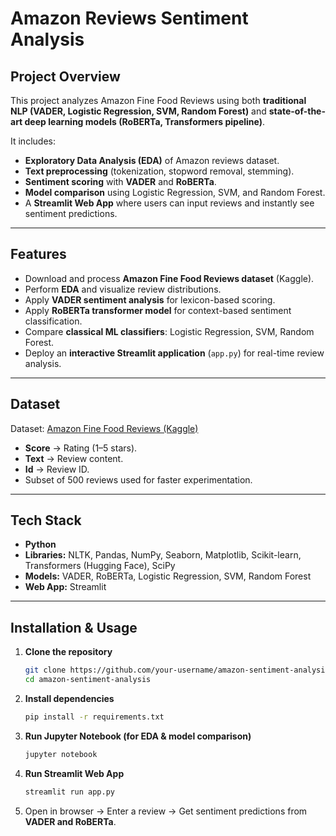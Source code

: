 # Amazon Reviews Sentiment Analysis

## Project Overview
This project analyzes Amazon Fine Food Reviews using both **traditional NLP (VADER, Logistic Regression, SVM, Random Forest)** and **state-of-the-art deep learning models (RoBERTa, Transformers pipeline)**.  

It includes:  
- **Exploratory Data Analysis (EDA)** of Amazon reviews dataset.  
- **Text preprocessing** (tokenization, stopword removal, stemming).  
- **Sentiment scoring** with **VADER** and **RoBERTa**.  
- **Model comparison** using Logistic Regression, SVM, and Random Forest.  
- A **Streamlit Web App** where users can input reviews and instantly see sentiment predictions.  

---

## Features
- Download and process **Amazon Fine Food Reviews dataset** (Kaggle).  
- Perform **EDA** and visualize review distributions.  
- Apply **VADER sentiment analysis** for lexicon-based scoring.  
- Apply **RoBERTa transformer model** for context-based sentiment classification.  
- Compare **classical ML classifiers**: Logistic Regression, SVM, Random Forest.  
- Deploy an **interactive Streamlit application** (`app.py`) for real-time review analysis.  

---

## Dataset
Dataset: [Amazon Fine Food Reviews (Kaggle)](https://www.kaggle.com/datasets/snap/amazon-fine-food-reviews)  

- **Score** → Rating (1–5 stars).  
- **Text** → Review content.  
- **Id** → Review ID.  
- Subset of 500 reviews used for faster experimentation.  

---

## Tech Stack
- **Python**  
- **Libraries:** NLTK, Pandas, NumPy, Seaborn, Matplotlib, Scikit-learn, Transformers (Hugging Face), SciPy  
- **Models:** VADER, RoBERTa, Logistic Regression, SVM, Random Forest  
- **Web App:** Streamlit  

---

## Installation & Usage

1. **Clone the repository**  
   ```bash
   git clone https://github.com/your-username/amazon-sentiment-analysis.git
   cd amazon-sentiment-analysis
2. **Install dependencies**
    ```bash
    pip install -r requirements.txt
3. **Run Jupyter Notebook (for EDA & model comparison)**
    ```bash
    jupyter notebook
4. **Run Streamlit Web App**
   ```bash
   streamlit run app.py
5. Open in browser → Enter a review → Get sentiment predictions from **VADER and RoBERTa**.

